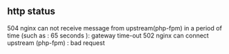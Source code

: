 ## http status

504  nginx can not receive message from upstream(php-fpm)  in a period of time (such as : 65 seconds ): gateway time-out 
502  nginx can connect upstream  (php-fpm) : bad request

